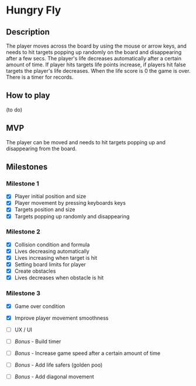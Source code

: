 # Hungry Fly

## Description
The player moves across the board by using the mouse or arrow keys, and needs to hit targets popping up randomly on the board and disappearing after a few secs. The player's life decreases automatically after a certain amount of time. If player hits targets life points increase, if players hit false targets the player's life decreases. When the life score is 0 the game is over. There is a timer for records.

## How to play
(to do)

## MVP
The player can be moved and needs to hit targets popping up and disappearing from the board.

## Milestones

### Milestone 1
- [x]  Player initial position and size
- [x]  Player movement by pressing keyboards keys
- [x]  Targets position and size 
- [x]  Targets popping up randomly and disappearing

### Milestone 2
- [x]  Collision condition and formula
- [x]  Lives decreasing automatically
- [x]  Lives increasing when target is hit
- [x]  Setting board limits for player
- [x]  Create obstacles
- [x]  Lives decreases when obstacle is hit

### Milestone 3
- [x]  Game over condition
- [x]  Improve player movement smoothness
- [ ]  UX / UI
- [ ]  *Bonus* - Build timer
- [ ]  *Bonus* - Increase game speed after a certain amount of time
- [ ]  *Bonus* - Add life safers (golden poo)
- [ ]  *Bonus* - Add diagonal movement




